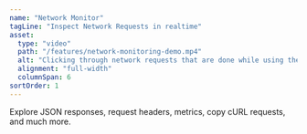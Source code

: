 ```yaml
---
name: "Network Monitor"
tagLine: "Inspect Network Requests in realtime"
asset:
  type: "video"
  path: "/features/network-monitoring-demo.mp4"
  alt: "Clicking through network requests that are done while using the Stock Analyzer app."
  alignment: "full-width"
  columnSpan: 6
sortOrder: 1
---
```


Explore JSON responses, request headers, metrics, copy cURL requests, and much more.
